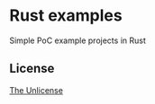 # Rust examples

Simple PoC example projects in Rust

## License

[The Unlicense](https://unlicense.org)
